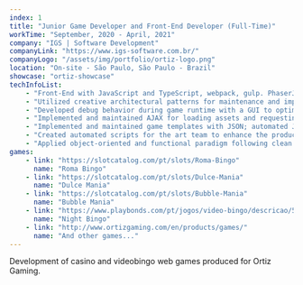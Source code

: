 ```yaml
---
index: 1
title: "Junior Game Developer and Front-End Developer (Full-Time)"
workTime: "September, 2020 - April, 2021"
company: "IGS | Software Development"
companyLink: "https://www.igs-software.com.br/"
companyLogo: "/assets/img/portfolio/ortiz-logo.png"
location: "On-site - São Paulo, São Paulo - Brazil"
showcase: "ortiz-showcase"
techInfoList:
    - "Front-End with JavaScript and TypeScript, webpack, gulp. PhaserJS is the main framework."
    - "Utilized creative architectural patterns for maintenance and implementations in the company's proprietary game framework built on top of PhaserJS."
    - "Developed debug behavior during game runtime with a GUI to optimize game production and maintenance."
    - "Implemented and maintained AJAX for loading assets and requesting draw values, player data, etc."
    - "Implemented and maintained game templates with JSON; automated JSON behaviors for each game; script loading for each game with lazy load."
    - "Created automated scripts for the art team to enhance the production of game art resources."
    - "Applied object-oriented and functional paradigm following clean code and SOLID principles."
games:
    - link: "https://slotcatalog.com/pt/slots/Roma-Bingo"
      name: "Roma Bingo"
    - link: "https://slotcatalog.com/pt/slots/Dulce-Mania"
      name: "Dulce Mania"
    - link: "https://slotcatalog.com/pt/slots/Bubble-Mania"
      name: "Bubble Mania"
    - link: "https://www.playbonds.com/pt/jogos/video-bingo/descricao/5227/Night_Bingo"
      name: "Night Bingo"
    - link: "http://www.ortizgaming.com/en/products/games/"
      name: "And other games..."
---
```


Development of casino and videobingo web games produced for Ortiz Gaming.
